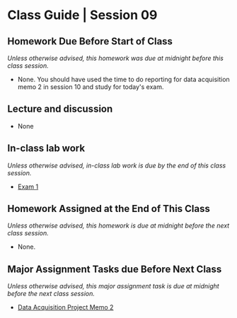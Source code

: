 # Class Guide | Session 09

## Homework Due Before Start of Class
*Unless otherwise advised, this homework was due at midnight before this class session.*

* None. You should have used the time to do reporting for data acquisition memo 2 in session 10 and study for today's exam.

## Lecture and discussion

* None

## In-class lab work
*Unless otherwise advised, in-class lab work is due by the end of this class session.*   

* [Exam 1](09-In-Class-Exam/09-In-Class-Exam.md)

## Homework Assigned at the End of This Class
*Unless otherwise advised, this homework is due at midnight before the next class session.*   

* None.

## Major Assignment Tasks due Before Next Class
*Unless otherwise advised, this major assignment task is due at midnight before the next class session.*   

* [Data Acquisition Project Memo 2](../../major-assignments/data-acquisition-project/readme.md)
